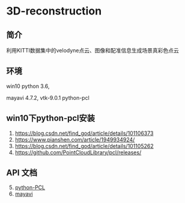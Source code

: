 # 3D-reconstruction
## 简介
利用KITTI数据集中的velodyne点云、图像和配准信息生成场景真彩色点云

## 环境
win10 python 3.6, 

mayavi 4.7.2, vtk-9.0.1 python-pcl

## win10下python-pcl安装
1. https://blog.csdn.net/find_god/article/details/101106373
2. https://www.pianshen.com/article/1949934924/
3. https://blog.csdn.net/find_god/article/details/101105262
4. https://github.com/PointCloudLibrary/pcl/releases/
## API 文档
5. [python-PCL](https://python-pcl-fork.readthedocs.io/en/latest/)
6. [mayavi](https://mayavi.readthedocs.io/en/latest/mlab.html)
